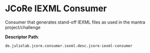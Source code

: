 # JCoRe IEXML Consumer
Consumer that generates stand-off IEXML files as used in the mantra project/challenge  

**Descriptor Path**:
```
de.julielab.jcore.consumer.iexml.desc.jcore-iexml-consumer
```

